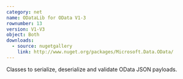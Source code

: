 ```yaml
---
category: net
name: ODataLib for OData V1-3
rownumber: 13
version: V1-V3
object: Both
downloads:
  - source: nugetgallery
    link: http://www.nuget.org/packages/Microsoft.Data.OData/
---
```

Classes to serialize, deserialize and validate OData JSON payloads.
